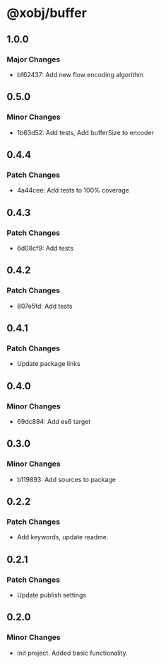 # @xobj/buffer

## 1.0.0

### Major Changes

- bf62437: Add new flow encoding algorithm

## 0.5.0

### Minor Changes

- 1b63d52: Add tests, Add bufferSize to encoder

## 0.4.4

### Patch Changes

- 4a44cee: Add tests to 100% coverage

## 0.4.3

### Patch Changes

- 6d08cf9: Add tests

## 0.4.2

### Patch Changes

- 807e5fd: Add tests

## 0.4.1

### Patch Changes

- Update package links

## 0.4.0

### Minor Changes

- 69dc894: Add es6 target

## 0.3.0

### Minor Changes

- b119893: Add sources to package

## 0.2.2

### Patch Changes

- Add keywords, update readme.

## 0.2.1

### Patch Changes

- Update publish settings

## 0.2.0

### Minor Changes

- Init project. Added basic functionality.
